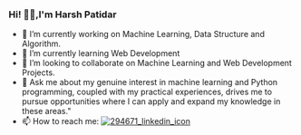 ### Hi! 👋🏻,I'm Harsh Patidar

- 🔭 I’m currently working on Machine Learning, Data Structure and Algorithm.
- 🌱 I’m currently learning Web Development
- 👯 I’m looking to collaborate on Machine Learning and Web Development Projects.
- 💬 Ask me about my genuine interest in machine learning and Python programming, coupled with my practical experiences, drives me to pursue opportunities where I can apply and expand my knowledge in these areas."
- 📫 How to reach me: [![294671_linkedin_icon](https://github.com/Harsh-Patidar/Harsh-Patidar/assets/110400713/c5d92acb-06c3-488c-87ff-89cd841b9455)
](https://www.linkedin.com/in/harsh-patidar-45731b202/)
